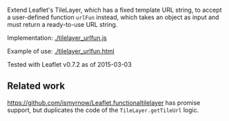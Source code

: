 Extend Leaflet's TileLayer, which has a fixed template URL string, to
accept a user-defined function `urlFun` instead, which takes an object
as input and must return a ready-to-use URL string.

Implementation: [./tilelayer_urlfun.js](./tilelayer_urlfun.js)

Example of use: [./tilelayer_urlfun.html](./tilelayer_urlfun.html)

Tested with Leaflet v0.7.2 as of 2015-03-03

## Related work

https://github.com/ismyrnow/Leaflet.functionaltilelayer has promise
support, but duplicates the code of the `TileLayer.getTileUrl` logic.
